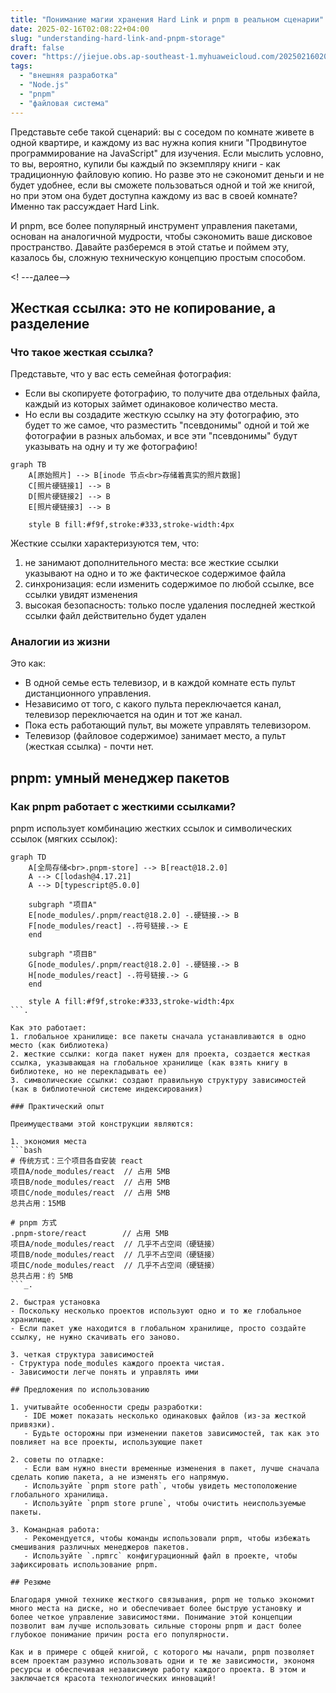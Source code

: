 ```yaml
---
title: "Понимание магии хранения Hard Link и pnpm в реальном сценарии"
date: 2025-02-16T02:08:22+04:00
slug: "understanding-hard-link-and-pnpm-storage"
draft: false
cover: "https://jiejue.obs.ap-southeast-1.myhuaweicloud.com/20250216020817544.webp"
tags:
  - "внешняя разработка"
  - "Node.js"
  - "pnpm"
  - "файловая система"
---
```


Представьте себе такой сценарий: вы с соседом по комнате живете в одной квартире, и каждому из вас нужна копия книги "Продвинутое программирование на JavaScript" для изучения. Если мыслить условно, то вы, вероятно, купили бы каждый по экземпляру книги - как традиционную файловую копию. Но разве это не сэкономит деньги и не будет удобнее, если вы сможете пользоваться одной и той же книгой, но при этом она будет доступна каждому из вас в своей комнате? Именно так рассуждает Hard Link.

И pnpm, все более популярный инструмент управления пакетами, основан на аналогичной мудрости, чтобы сэкономить ваше дисковое пространство. Давайте разберемся в этой статье и поймем эту, казалось бы, сложную техническую концепцию простым способом.

<! ---далее-->

## Жесткая ссылка: это не копирование, а разделение

### Что такое жесткая ссылка?

Представьте, что у вас есть семейная фотография:
- Если вы скопируете фотографию, то получите два отдельных файла, каждый из которых займет одинаковое количество места.
- Но если вы создадите жесткую ссылку на эту фотографию, это будет то же самое, что разместить "псевдонимы" одной и той же фотографии в разных альбомах, и все эти "псевдонимы" будут указывать на одну и ту же фотографию!

```mermaid
graph TB
    A[原始照片] --> B[inode 节点<br>存储着真实的照片数据]
    C[照片硬链接1] --> B
    D[照片硬链接2] --> B
    E[照片硬链接3] --> B

    style B fill:#f9f,stroke:#333,stroke-width:4px
```

Жесткие ссылки характеризуются тем, что:
1. не занимают дополнительного места: все жесткие ссылки указывают на одно и то же фактическое содержимое файла
2. синхронизация: если изменить содержимое по любой ссылке, все ссылки увидят изменения
3. высокая безопасность: только после удаления последней жесткой ссылки файл действительно будет удален

### Аналогии из жизни

Это как:
- В одной семье есть телевизор, и в каждой комнате есть пульт дистанционного управления.
- Независимо от того, с какого пульта переключается канал, телевизор переключается на один и тот же канал.
- Пока есть работающий пульт, вы можете управлять телевизором.
- Телевизор (файловое содержимое) занимает место, а пульт (жесткая ссылка) - почти нет.

## pnpm: умный менеджер пакетов

### Как pnpm работает с жесткими ссылками?

pnpm использует комбинацию жестких ссылок и символических ссылок (мягких ссылок):

```mermaid
graph TD
    A[全局存储<br>.pnpm-store] --> B[react@18.2.0]
    A --> C[lodash@4.17.21]
    A --> D[typescript@5.0.0]
    
    subgraph "项目A"
    E[node_modules/.pnpm/react@18.2.0] -.硬链接.-> B
    F[node_modules/react] -.符号链接.-> E
    end
    
    subgraph "项目B"
    G[node_modules/.pnpm/react@18.2.0] -.硬链接.-> B
    H[node_modules/react] -.符号链接.-> G
    end

    style A fill:#f9f,stroke:#333,stroke-width:4px
```.

Как это работает:
1. глобальное хранилище: все пакеты сначала устанавливаются в одно место (как библиотека)
2. жесткие ссылки: когда пакет нужен для проекта, создается жесткая ссылка, указывающая на глобальное хранилище (как взять книгу в библиотеке, но не перекладывать ее)
3. символические ссылки: создают правильную структуру зависимостей (как в библиотечной системе индексирования)

### Практический опыт

Преимуществами этой конструкции являются:

1. экономия места
```bash
# 传统方式：三个项目各自安装 react
项目A/node_modules/react  // 占用 5MB
项目B/node_modules/react  // 占用 5MB
项目C/node_modules/react  // 占用 5MB
总共占用：15MB

# pnpm 方式
.pnpm-store/react        // 占用 5MB
项目A/node_modules/react  // 几乎不占空间（硬链接）
项目B/node_modules/react  // 几乎不占空间（硬链接）
项目C/node_modules/react  // 几乎不占空间（硬链接）
总共占用：约 5MB
```_.

2. быстрая установка
- Поскольку несколько проектов используют одно и то же глобальное хранилище.
- Если пакет уже находится в глобальном хранилище, просто создайте ссылку, не нужно скачивать его заново.

3. четкая структура зависимостей
- Структура node_modules каждого проекта чистая.
- Зависимости легче понять и управлять ими

## Предложения по использованию

1. учитывайте особенности среды разработки:
   - IDE может показать несколько одинаковых файлов (из-за жесткой привязки).
   - Будьте осторожны при изменении пакетов зависимостей, так как это повлияет на все проекты, использующие пакет

2. советы по отладке:
   - Если вам нужно внести временные изменения в пакет, лучше сначала сделать копию пакета, а не изменять его напрямую.
   - Используйте `pnpm store path`, чтобы увидеть местоположение глобального хранилища.
   - Используйте `pnpm store prune`, чтобы очистить неиспользуемые пакеты.

3. Командная работа:
   - Рекомендуется, чтобы команды использовали pnpm, чтобы избежать смешивания различных менеджеров пакетов.
   - Используйте `.npmrc` конфигурационный файл в проекте, чтобы зафиксировать использование pnpm.

## Резюме

Благодаря умной технике жесткого связывания, pnpm не только экономит много места на диске, но и обеспечивает более быструю установку и более четкое управление зависимостями. Понимание этой концепции позволит вам лучше использовать сильные стороны pnpm и даст более глубокое понимание причин роста его популярности.

Как и в примере с общей книгой, с которого мы начали, pnpm позволяет всем проектам разумно использовать одни и те же зависимости, экономя ресурсы и обеспечивая независимую работу каждого проекта. В этом и заключается красота технологических инноваций!

